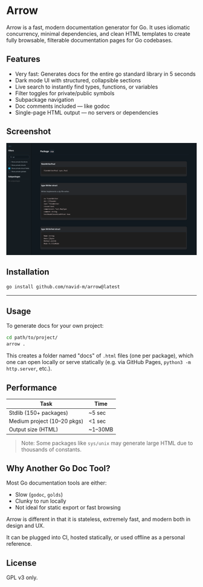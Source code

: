 # Arrow

Arrow is a fast, modern documentation generator for Go.
It uses idiomatic concurrency, minimal dependencies, and clean HTML templates to create fully browsable, filterable documentation pages for Go codebases.

## Features

-  Very fast: Generates docs for the entire go standard library in 5 seconds
-  Dark mode UI with structured, collapsible sections
-  Live search to instantly find types, functions, or variables
-  Filter toggles for private/public symbols
-  Subpackage navigation
-  Doc comments included — like godoc
-  Single-page HTML output — no servers or dependencies

## Screenshot

![arrow example screenshot](assets/example.png)

## Installation

```bash
go install github.com/navid-m/arrow@latest
```

---

## Usage

To generate docs for your own project:

```bash
cd path/to/project/
arrow .
```

This creates a folder named "docs" of `.html` files (one per package), which one can open locally or serve statically (e.g. via GitHub Pages, `python3 -m http.server`, etc.).

## Performance

| Task                        | Time     |
| --------------------------- | -------- |
| Stdlib (150+ packages)      | \~5 sec  |
| Medium project (10–20 pkgs) | <1 sec   |
| Output size (HTML)          | \~1–30MB |

> Note: Some packages like `sys/unix` may generate large HTML due to thousands of constants.

## Why Another Go Doc Tool?

Most Go documentation tools are either:

-  Slow (`godoc`, `golds`)
-  Clunky to run locally
-  Not ideal for static export or fast browsing

Arrow is different in that it is stateless, extremely fast, and modern both in design and UX.

It can be plugged into CI, hosted statically, or used offline as a personal reference.

## License

GPL v3 only.
